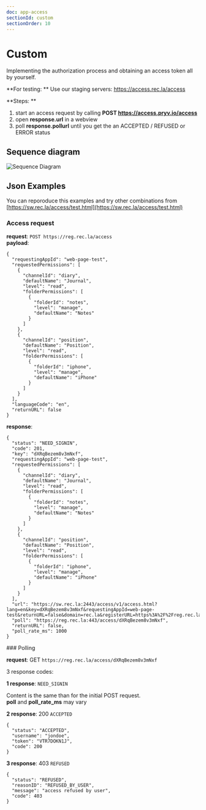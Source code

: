 ```yaml
---
doc: app-access
sectionId: custom
sectionOrder: 10
---
```


# Custom

Implementing the authorization process and obtaining an access token all by yourself.

**For testing: **
Use our staging servers: https://access.rec.la/access 


**Steps: **

1. start an access request by calling **POST https://access.pryv.io/access**
2. open **response.url**  in a webview
3. poll **response.pollurl** ﻿until you get the an ACCEPTED / REFUSED or ERROR status

## Sequence diagram

![Sequence Diagram](app-access-files/custom-sequence.png)

## Json Examples
You can reporoduce this examples and try other combinations
from [https://sw.rec.la/access/test.html](https://sw.rec.la/access/test.html)


### Access request

**request**: `POST https://reg.rec.la/access`  
**payload**:

```
{
  "requestingAppId": "web-page-test",
  "requestedPermissions": [
    {
      "channelId": "diary",
      "defaultName": "Journal",
      "level": "read",
      "folderPermissions": [
        {
          "folderId": "notes",
          "level": "manage",
          "defaultName": "Notes"
        }
      ]
    },
    {
      "channelId": "position",
      "defaultName": "Position",
      "level": "read",
      "folderPermissions": [
        {
          "folderId": "iphone",
          "level": "manage",
          "defaultName": "iPhone"
        }
      ]
    }
  ],
  "languageCode": "en",
  "returnURL": false
}
```


**response**: 

```
{
  "status": "NEED_SIGNIN",
  "code": 201,
  "key": "dXRqBezem8v3mNxf",
  "requestingAppId": "web-page-test",
  "requestedPermissions": [
    {
      "channelId": "diary",
      "defaultName": "Journal",
      "level": "read",
      "folderPermissions": [
        {
          "folderId": "notes",
          "level": "manage",
          "defaultName": "Notes"
        }
      ]
    },
    {
      "channelId": "position",
      "defaultName": "Position",
      "level": "read",
      "folderPermissions": [
        {
          "folderId": "iphone",
          "level": "manage",
          "defaultName": "iPhone"
        }
      ]
    }
  ],
  "url": "https://sw.rec.la:2443/access/v1/access.html?lang=en&key=dXRqBezem8v3mNxf&requestingAppId=web-page-test&returnURL=false&domain=rec.la&registerURL=https%3A%2F%2Freg.rec.la%3A443&requestedPermissions=%5B%7B%22channelId%22%3A%22diary%22%2C%22defaultName%22%3A%22Journal%22%2C%22level%22%3A%22read%22%2C%22folderPermissions%22%3A%5B%7B%22folderId%22%3A%22notes%22%2C%22level%22%3A%22manage%22%2C%22defaultName%22%3A%22Notes%22%7D%5D%7D%2C%7B%22channelId%22%3A%22position%22%2C%22defaultName%22%3A%22Position%22%2C%22level%22%3A%22read%22%2C%22folderPermissions%22%3A%5B%7B%22folderId%22%3A%22iphone%22%2C%22level%22%3A%22manage%22%2C%22defaultName%22%3A%22iPhone%22%7D%5D%7D%5D",
  "poll": "https://reg.rec.la:443/access/dXRqBezem8v3mNxf",
  "returnURL": false,
  "poll_rate_ms": 1000
}
```


### Polling

**request**: GET `https://reg.rec.la/access/dXRqBezem8v3mNxf`

3 response codes: 

**1 response**: `NEED_SIGNIN` 

Content is the same than for the initial POST request.  
**poll** and **poll_rate_ms** may vary

**2 response**: 200 `ACCEPTED`

```
{
  "status": "ACCEPTED",
  "username": "jondoe",
  "token": "VTR7DOKN1J",
  "code": 200
}
```

**3 response**: 403 `REFUSED`

```
{
  "status": "REFUSED",
  "reasonID": "REFUSED_BY_USER",
  "message": "access refused by user",
  "code": 403
}
```


